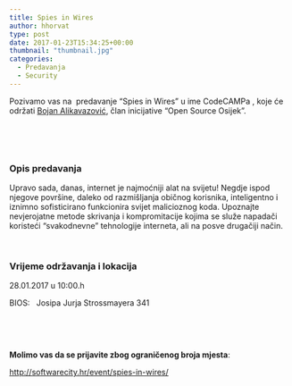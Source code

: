 ```yaml
---
title: Spies in Wires
author: hhorvat
type: post
date: 2017-01-23T15:34:25+00:00
thumbnail: "thumbnail.jpg"
categories:
  - Predavanja
  - Security
---
```


Pozivamo vas na  predavanje &#8220;Spies in Wires&#8221; u ime CodeCAMPa , koje će održati [Bojan Alikavazović][1], član inicijative &#8220;Open Source Osijek&#8221;.

&nbsp;

&nbsp;

### Opis predavanja

Upravo sada, danas, internet je najmoćniji alat na svijetu! Negdje ispod njegove površine, daleko od razmišljanja običnog korisnika, inteligentno i iznimno sofisticirano funkcionira svijet malicioznog koda. Upoznajte nevjerojatne metode skrivanja i kompromitacije kojima se služe napadači koristeći “svakodnevne” tehnologije interneta, ali na posve drugačiji način.

&nbsp;

### Vrijeme održavanja i lokacija

<time>28.01.2017 u 10:00.h </time>

BIOS:   Josipa Jurja Strossmayera 341

&nbsp;

&nbsp;

**Molimo vas da se prijavite zbog ograničenog broja mjesta**:

<http://softwarecity.hr/event/spies-in-wires/>

 [1]: https://www.opensource-osijek.org/wordpress/o-nama/bojan-alikavazovic/